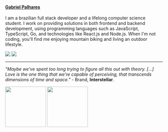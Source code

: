 #### [Gabriel Palhares](https://gabrielpalhares.dev)

I am a brazilian full stack developer and a lifelong computer science student.
I work on providing solutions in both frontend and backend development, using programming languages such as JavaScript, TypeScript, Go, and technologies like React.js and Node.js.
When I'm not coding, you'll find me enjoying mountain biking and living an outdoor lifestyle.

<a href="https://dev.to/minortypo" target="_blank"><img src="https://img.shields.io/badge/dev.to-0A0A0A?style=for-the-badge&logo=devdotto&logoColor=white" target="_blank"></a>
<a href = "mailto:gabrielpalharesdev@gmail.com"><img src="https://img.shields.io/badge/-Gmail-%23333?style=for-the-badge&logo=gmail&logoColor=white" target="_blank"></a>

---

*"Maybe we've spent too long trying to figure all this out with theory. [...] Love is the one thing that we're capable of perceiving, that transcends dimensions of time and space."* - Brand, **Interstellar**.
  
<div align="justify">
<a href="https://github.com/minortypo">
<img height="130em" src="https://github-readme-stats.vercel.app/api?username=minortypo&show_icons=true&theme=dracula&include_all_commits=true&count_private=true&rank_icon=github&card"/></a>
<img height="130em" src="https://github-readme-stats.vercel.app/api/top-langs/?username=minortypo&layout=compact&langs_count=6&theme=dracula"/>
</div>
